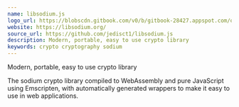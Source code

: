 ```yaml
---
name: libsodium.js
logo_url: https://blobscdn.gitbook.com/v0/b/gitbook-28427.appspot.com/o/spaces%2F-LL5ibwSKuT1aNkrATMC%2Favatar.png?generation=1535564186986547&alt=media
website: https://libsodium.org/
source_url: https://github.com/jedisct1/libsodium.js
description: Modern, portable, easy to use crypto library
keywords: crypto cryptography sodium
---
```


Modern, portable, easy to use crypto library

The sodium crypto library compiled to WebAssembly and pure JavaScript using Emscripten, with automatically generated wrappers to make it easy to use in web applications.
